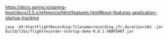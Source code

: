 
https://docs.spring.io/spring-boot/docs/2.5.x/reference/html/features.html#boot-features-application-startup-tracking  

```
java -XX:StartFlightRecording:filename=recording.jfr,duration=10s -jar build/libs/flightrecorder-startup-demo-0.0.1-SNAPSHOT.jar
```
